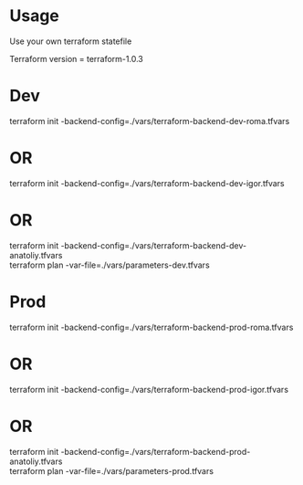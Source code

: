 # Usage

Use your own terraform statefile

Terraform version =  terraform-1.0.3
# Dev

terraform init -backend-config=./vars/terraform-backend-dev-roma.tfvars 
# OR
terraform init -backend-config=./vars/terraform-backend-dev-igor.tfvars 
# OR
terraform init -backend-config=./vars/terraform-backend-dev-anatoliy.tfvars 
<br>
terraform plan -var-file=./vars/parameters-dev.tfvars


# Prod

terraform init -backend-config=./vars/terraform-backend-prod-roma.tfvars 
# OR
terraform init -backend-config=./vars/terraform-backend-prod-igor.tfvars 
# OR
terraform init -backend-config=./vars/terraform-backend-prod-anatoliy.tfvars 
<br>
terraform plan -var-file=./vars/parameters-prod.tfvars